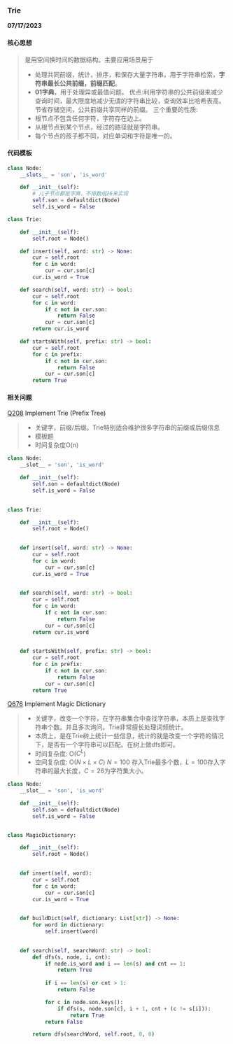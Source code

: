 ### Trie

**07/17/2023**

#### 核心思想
> 是用空间换时间的数据结构。主要应用场景用于
>  - 处理共同前缀，统计，排序，和保存大量字符串。用于字符串检索，**字符串最长公共前缀，前缀匹配**。
>  - **01字典**，用于处理异或最值问题。
> 优点:利用字符串的公共前缀来减少查询时间，最大限度地减少无谓的字符串比较，查询效率比哈希表高。节省存储空间，公共前缀共享同样的前缀。
> 三个重要的性质:
>  - 根节点不包含任何字符，字符存在边上。
>  - 从根节点到某个节点，经过的路径就是字符串。
>  - 每个节点的孩子都不同，对应单词和字符是唯一的。

#### 代码模板
>

```python
class Node:
    __slots__ = 'son', 'is_word'

    def __init__(self):
        # 儿子节点都是字典，不用数组26来实现
        self.son = defaultdict(Node)
        self.is_word = False

class Trie:

    def __init__(self):
        self.root = Node()

    def insert(self, word: str) -> None:
        cur = self.root 
        for c in word:
            cur = cur.son[c]
        cur.is_word = True 

    def search(self, word: str) -> bool:
        cur = self.root 
        for c in word:
            if c not in cur.son:
                return False 
            cur = cur.son[c]
        return cur.is_word

    def startsWith(self, prefix: str) -> bool:
        cur = self.root
        for c in prefix:
            if c not in cur.son:
                return False 
            cur = cur.son[c]
        return True 
```

#### 相关问题

[Q208] Implement Trie (Prefix Tree)
> - 关键字，前缀/后缀。Trie特别适合维护很多字符串的前缀或后缀信息
> - 模板题
> - 时间复杂度O(n)

```python
class Node:
    __slot__ = 'son', 'is_word'

    def __init__(self):
        self.son = defaultdict(Node)
        self.is_word = False
        

class Trie:

    def __init__(self):
        self.root = Node()
        

    def insert(self, word: str) -> None:
        cur = self.root
        for c in word:
            cur = cur.son[c]
        cur.is_word = True 
        

    def search(self, word: str) -> bool:
        cur = self.root
        for c in word:
            if c not in cur.son:
                return False
            cur = cur.son[c]
        return cur.is_word
        

    def startsWith(self, prefix: str) -> bool:
        cur = self.root
        for c in prefix:
            if c not in cur.son:
                return False 
            cur = cur.son[c]
        return True
```

[Q676] Implement Magic Dictionary
> - 关键字，改变一个字符，在字符串集合中查找字符串，本质上是查找字符串个数。并且多次询问。Trie非常擅长处理词频统计。
> - 本质上，是在Trie树上统计一些信息，统计的就是改变一个字符的情况下，是否有一个字符串可以匹配。在树上做dfs即可。
> - 时间复杂度: O($C^L$)
> - 空间复杂度: O($N \times L \times C$) $N = 100$ 存入Trie最多个数，$L = 100$存入字符串的最大长度，$C = 26$为字符集大小。

```python
class Node:
    __slot__ = 'son', 'is_word'

    def __init__(self):
        self.son = defaultdict(Node)
        self.is_word = False


class MagicDictionary:

    def __init__(self):
        self.root = Node()

    
    def insert(self, word):
        cur = self.root
        for c in word:
            cur = cur.son[c]
        cur.is_word = True 
        

    def buildDict(self, dictionary: List[str]) -> None:
        for word in dictionary:
            self.insert(word)
        

    def search(self, searchWord: str) -> bool:
        def dfs(s, node, i, cnt):
            if node.is_word and i == len(s) and cnt == 1:
                return True
            
            if i == len(s) or cnt > 1:
                return False

            for c in node.son.keys():
                if dfs(s, node.son[c], i + 1, cnt + (c != s[i])):
                    return True 
            return False

        return dfs(searchWord, self.root, 0, 0)
```

[//]: # 
   [Q208]: <https://leetcode.com/problems/implement-trie-prefix-tree/>
   [Q139]: <https://leetcode.com/problems/word-break/>
   [Q676]: <https://leetcode.com/problems/implement-magic-dictionary/description/>